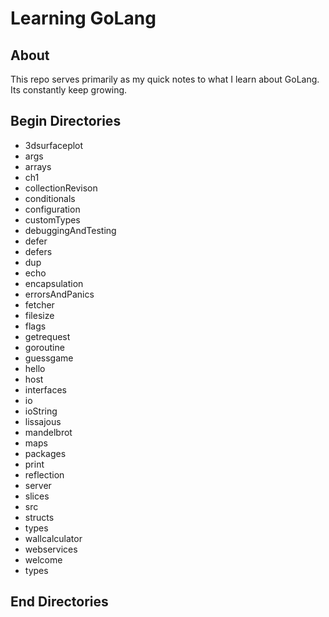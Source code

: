 # Learning GoLang

## About

This repo serves primarily as my quick notes to what I learn about GoLang. Its constantly keep growing.

## Begin Directories
 * 3dsurfaceplot
 * args
 * arrays
 * ch1
 * collectionRevison
 * conditionals
 * configuration
 * customTypes
 * debuggingAndTesting
 * defer
 * defers
 * dup
 * echo
 * encapsulation
 * errorsAndPanics
 * fetcher
 * filesize
 * flags
 * getrequest
 * goroutine
 * guessgame
 * hello
 * host
 * interfaces
 * io
 * ioString
 * lissajous
 * mandelbrot
 * maps
 * packages
 * print
 * reflection
 * server
 * slices
 * src
 * structs
 * types
 * wallcalculator
 * webservices
 * welcome
 * types
## End Directories
